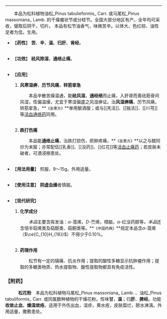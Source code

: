 ---
&emsp;&emsp;本品为松科植物油松_Pinus tabulieformis_ Carr. 或马尾松_Pinus massoniana_ Lamb. 的干燥瘤状节或分枝节。全国大部分地区有产。全年均可采收，锯取后阴干，切片。 本品有松节油香气，味微苦辛。以体大、色红棕、油性足者为佳。生用。

- 【**药性**】
	**苦**、**辛**，**温**。**归肝**、**肾经**。<br></br>

- 【**功效**】
	**祛风除湿**，**通络止痛**。<br></br>

- 【**应用**】
	1. **风寒湿痹**，**历节风痛**，**转筋挛急**
		
		&emsp;&emsp;本品辛散苦燥温通，能**祛风湿**，**通经络**而止痛，入肝肾而善祛筋骨间风湿，性偏温燥，尤宜于寒湿偏盛之风湿痹证。治**风湿痹痛**，历节风痛，转筋挛急，**`《圣惠方》`**单用酿酒服；或与[[羌活]]、[[独活]]、[[川芎]]等<ins>活血通络药</ins>同用。<br></br>
	
	2. **跌打伤痛**
		
		&emsp;&emsp;本品能**通络止痛**，治跌打损伤，瘀肿疼痛，**`《圣惠方》`**以之与醋同炒为末服；亦常配伍[[乳香]]、[[没药]]、[[红花]]等<ins>活血止痛药</ins>；若皮肤未破者，可酒浸擦患处。<br></br>

- 【**用法用量**】
	煎服，9～15g。外用适量。<br></br>

- 【**使用注意**】
	**阴虚血燥**者慎服。<br></br>

- 【**现代研究**】
	1. **化学成分**
		
		&emsp;&emsp;<dfn>本品</dfn>主要含挥发油：$α$-蒎烯，$D$-苎烯，樟脑，$α$-红没药醇等<dfn>。本品</dfn>还含倍半萜烯类及萜醇类、萜酮类等。**`《中国药典》`**规定本品含$α$-蒎烯（$\ce{C_{10}H_{16}}$）不得少于0.10%。<br></br>
	
	2. **药理作用**
		
		&emsp;&emsp;松节有一定的镇痛、抗炎作用；提取的酸性多糖显示抗肿瘤作用；提取的多糖类物质、热水提取物、酸性提取物都具有免疫活性。
### 【附药】

&emsp;&emsp;&emsp;**松花粉**&emsp;本品为松科植物马尾松_Pinus massoniana_ Lamb. 、油松_Pinus tabuliformis_ Carr. 或同属数种植物的干燥花粉。性味**甘**，**温**；归**肝**、**脾经**。功能**收敛止血**，**燥湿敛疮**。适用于外伤出血，湿疹，黄水疮，皮肤糜烂，脓水淋漓。外用适量，撒敷患处。